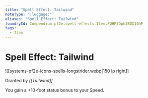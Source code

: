```yaml
---
title: "Spell Effect: Tailwind"
noteType: ":luggage:"
aliases: "Spell Effect: Tailwind"
foundryId: Compendium.pf2e.spell-effects.Item.PQHP7Oph3BQX1GhF
tags:
  - Item
---
```


# Spell Effect: Tailwind
![[systems-pf2e-icons-spells-longstrider.webp|150 lp right]]

Granted by _[[Tailwind]]_

You gain a +10-foot status bonus to your Speed.
